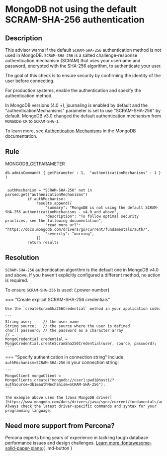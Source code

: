 # MongoDB not using the default SCRAM-SHA-256 authentication 

## Description
This advisor warns if the default `SCRAM-SHA-256` authentication method is not used in MongoDB. `SCRAM-SHA-256` is a salted challenge-response authentication mechanism (SCRAM) that uses your username and password, encrypted with the SHA-256 algorithm, to authenticate your user.

The goal of this check is to ensure security by confirming the identity of the user before connecting. 

For production systems, enable the authentication and specify the authentication method.

In MongoDB versions (4.0 +), journaling is enabled by default and the "authenticationMechanisms" parameter is set to use "SCRAM-SHA-256" by default.
MongoDB v3.0 changed the default authentication mechanism from `MONGODB-CR` to `SCRAM-SHA-1`.

To learn more, see [Authentication Mechanisms](https://docs.mongodb.com/drivers/go/current/fundamentals/auth/) in the MongoDB documentation.

## Rule
MONGODB_GETPARAMETER
```
db.adminCommand( { getParameter : 1,  "authenticationMechanisms" : 1 } )


 authMechanism = "SCRAM-SHA-256" not in parsed.get("authenicationMechanisms")
          if authMechanism:
              results.append({
                  "summary": "MongoDB is not using the default SCRAM-SHA-256 authenticationMechanisms - v4.0 and above",
                  "description": "To follow optimal security practices, see the following documentation",
                  "read_more_url": "https://docs.mongodb.com/drivers/go/current/fundamentals/auth/",
                  "severity": "warning",
              })
          return results
```

## Resolution
`SCRAM-SHA-256` authentication algorithm is the default one in MongoDB v4.0 and above. If you haven't explicitly configured a different method, no action is required. 

To ensure `SCRAM-SHA-256` is used:
{.power-number}

=== "Create explicit SCRAM-SHA-256 credentials"

    Use the `createScramSha256Credential` method in your application code:

    ```
    String user;     // the user name 
    String source;   // the source where the user is defined 
    char[] password; // the password as a character array 
    // …
    MongoCredential credential = MongoCredential.createScramSha256Credential(user, source, password);
    ```
=== "Specify authentication in connection string"
    Include `authMechanism=SCRAM-SHA-256` in your connection string:

    ```
    MongoClient mongoClient = MongoClients.create("mongodb://user1:pwd1@host1/?authSource=db1&authMechanism=SCRAM-SHA-256");
    ```

    The example above uses the [Java MongoDB driver](https://www.mongodb.com/docs/drivers/java/sync/current/fundamentals/auth/). Always check the latest driver-specific commands and syntax for your programming language.
    
## Need more support from Percona?

Percona experts bring years of experience in tackling tough database performance issues and design challenges.
[Learn more :fontawesome-solid-paper-plane:](https://per.co.na/subscribe){ .md-button }
